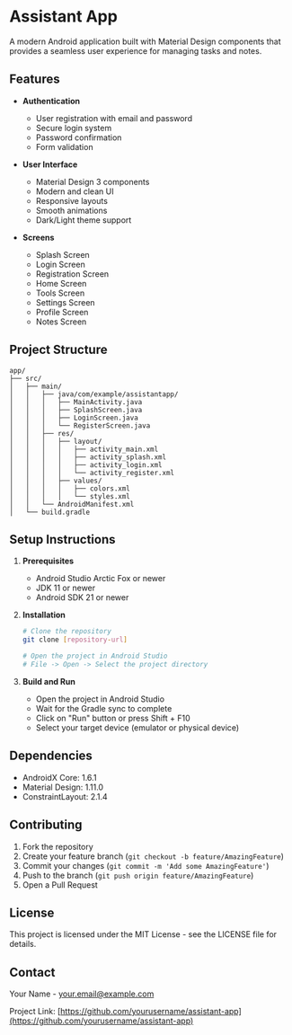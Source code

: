 # Assistant App

A modern Android application built with Material Design components that provides a seamless user experience for managing tasks and notes.

## Features

- **Authentication**
  - User registration with email and password
  - Secure login system
  - Password confirmation
  - Form validation

- **User Interface**
  - Material Design 3 components
  - Modern and clean UI
  - Responsive layouts
  - Smooth animations
  - Dark/Light theme support

- **Screens**
  - Splash Screen
  - Login Screen
  - Registration Screen
  - Home Screen
  - Tools Screen
  - Settings Screen
  - Profile Screen
  - Notes Screen

## Project Structure

```
app/
├── src/
│   ├── main/
│   │   ├── java/com/example/assistantapp/
│   │   │   ├── MainActivity.java
│   │   │   ├── SplashScreen.java
│   │   │   ├── LoginScreen.java
│   │   │   └── RegisterScreen.java
│   │   ├── res/
│   │   │   ├── layout/
│   │   │   │   ├── activity_main.xml
│   │   │   │   ├── activity_splash.xml
│   │   │   │   ├── activity_login.xml
│   │   │   │   └── activity_register.xml
│   │   │   ├── values/
│   │   │   │   ├── colors.xml
│   │   │   │   └── styles.xml
│   │   └── AndroidManifest.xml
│   └── build.gradle
```

## Setup Instructions

1. **Prerequisites**
   - Android Studio Arctic Fox or newer
   - JDK 11 or newer
   - Android SDK 21 or newer

2. **Installation**
   ```bash
   # Clone the repository
   git clone [repository-url]
   
   # Open the project in Android Studio
   # File -> Open -> Select the project directory
   ```

3. **Build and Run**
   - Open the project in Android Studio
   - Wait for the Gradle sync to complete
   - Click on "Run" button or press Shift + F10
   - Select your target device (emulator or physical device)

## Dependencies

- AndroidX Core: 1.6.1
- Material Design: 1.11.0
- ConstraintLayout: 2.1.4

## Contributing

1. Fork the repository
2. Create your feature branch (`git checkout -b feature/AmazingFeature`)
3. Commit your changes (`git commit -m 'Add some AmazingFeature'`)
4. Push to the branch (`git push origin feature/AmazingFeature`)
5. Open a Pull Request

## License

This project is licensed under the MIT License - see the LICENSE file for details.

## Contact

Your Name - your.email@example.com

Project Link: [https://github.com/yourusername/assistant-app](https://github.com/yourusername/assistant-app) 
